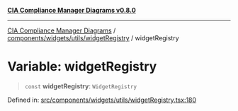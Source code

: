 [**CIA Compliance Manager Diagrams v0.8.0**](../../../../../README.md)

***

[CIA Compliance Manager Diagrams](../../../../../modules.md) / [components/widgets/utils/widgetRegistry](../README.md) / widgetRegistry

# Variable: widgetRegistry

> `const` **widgetRegistry**: `WidgetRegistry`

Defined in: [src/components/widgets/utils/widgetRegistry.tsx:180](https://github.com/Hack23/cia-compliance-manager/blob/fa2f95f029cdcd192b3882a37d0d34753edcd349/src/components/widgets/utils/widgetRegistry.tsx#L180)
